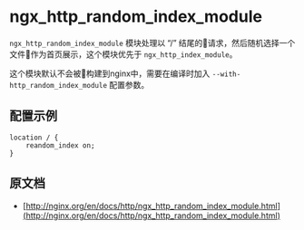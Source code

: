 # ngx_http_random_index_module

`ngx_http_random_index_module` 模块处理以 “/” 结尾的请求，然后随机选择一个文件作为首页展示，这个模块优先于 `ngx_http_index_module`。

这个模块默认不会被构建到nginx中，需要在编译时加入 `--with-http_random_index_module` 配置参数。

## 配置示例
```nginx
location / {
    reandom_index on;
}
```
## 原文档

- [http://nginx.org/en/docs/http/ngx_http_random_index_module.html](http://nginx.org/en/docs/http/ngx_http_random_index_module.html)
